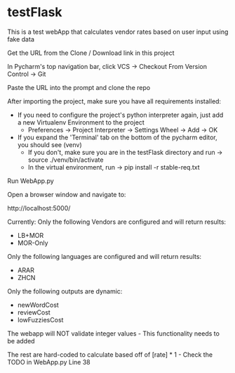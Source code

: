 # testFlask

This is a test webApp that calculates vendor rates based on user input using fake data

Get the URL from the Clone / Download link in this project

In Pycharm's top navigation bar, click VCS -> Checkout From Version Control -> Git

Paste the URL into the prompt and clone the repo

After importing the project, make sure you have all requirements installed:
- If you need to configure the project's python interpreter again, just add a new Virtualenv Environment to the project
  - Preferences -> Project Interpreter -> Settings Wheel -> Add -> OK
- If you expand the 'Terminal' tab on the bottom of the pycharm editor, you should see (venv)
  - If you don't, make sure you are in the testFlask directory and run -> source ./venv/bin/activate
  - In the virtual environment, run -> pip install -r stable-req.txt

Run WebApp.py

Open a browser window and navigate to:

http://localhost:5000/

Currently:
Only the following Vendors are configured and will return results:
- LB+MOR
- MOR-Only

Only the following languages are configured and will return results:
- ARAR
- ZHCN

Only the following outputs are dynamic:
- newWordCost
- reviewCost
- lowFuzziesCost

The webapp will NOT validate integer values - This functionality needs to be added

The rest are hard-coded to calculate based off of [rate] * 1 - Check the TODO in WebApp.py Line 38
